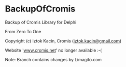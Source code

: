 # BackupOfCromis
Backup of Cromis Library for Delphi

From Zero To One

Copyright (c) Iztok Kacin, Cromis (iztok.kacin@gmail.com)

Website 'www.cromis.net' no longer available :-( 

Note: Branch contains changes by Limagito.com 
